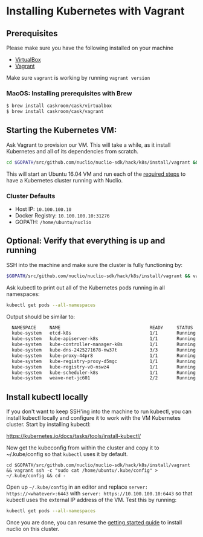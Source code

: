 # Installing Kubernetes with Vagrant

## Prerequisites

Please make sure you have the following installed on your machine

- [VirtualBox](https://www.virtualbox.org/)
- [Vagrant](https://www.vagrantup.com/)

Make sure `vagrant` is working by running `vagrant version`

### MacOS: Installing prerequisites with Brew

```bash
$ brew install caskroom/cask/virtualbox
$ brew install caskroom/cask/vagrant
```

## Starting the Kubernetes VM:

Ask Vagrant to provision our VM. This will take a while, as it install Kubernetes and all of its dependencies from scratch.

```bash
cd $GOPATH/src/github.com/nuclio/nuclio-sdk/hack/k8s/install/vagrant && vagrant up
```

This will start an Ubuntu 16.04 VM and run each of the [required steps](../../../docs/k8s/README.md) to have a Kubernetes cluster running with Nuclio.

### Cluster Defaults

- Host IP: `10.100.100.10`
- Docker Registry: `10.100.100.10:31276`
- GOPATH: `/home/ubuntu/nuclio`

## Optional: Verify that everything is up and running

SSH into the machine and make sure the cluster is fully functioning by:

```bash
$GOPATH/src/github.com/nuclio/nuclio-sdk/hack/k8s/install/vagrant && vagrant ssh
```

Ask kubectl to print out all of the Kubernetes pods running in all namespaces:

```bash
kubectl get pods --all-namespaces
```
Output should be similar to:
```bash
  NAMESPACE     NAME                                 READY     STATUS    RESTARTS   AGE
  kube-system   etcd-k8s                             1/1       Running   0          8m
  kube-system   kube-apiserver-k8s                   1/1       Running   0          8m
  kube-system   kube-controller-manager-k8s          1/1       Running   0          8m
  kube-system   kube-dns-2425271678-nw37t            3/3       Running   0          8m
  kube-system   kube-proxy-44pr8                     1/1       Running   0          8m
  kube-system   kube-registry-proxy-d5mgc            1/1       Running   0          8m
  kube-system   kube-registry-v0-nswz4               1/1       Running   0          8m
  kube-system   kube-scheduler-k8s                   1/1       Running   0          8m
  kube-system   weave-net-jc601                      2/2       Running   0          8m
```

## Install kubectl locally

If you don't want to keep SSH'ing into the machine to run kubectl, you can install kubectl locally and configure it to work with the VM Kubernetes cluster. Start by installing kubectl:

https://kubernetes.io/docs/tasks/tools/install-kubectl/

Now get the kubeconfig from within the cluster and copy it to ~/.kube/config so that `kubectl` uses it by default.

```
cd $GOPATH/src/github.com/nuclio/nuclio-sdk/hack/k8s/install/vagrant && vagrant ssh -c "sudo cat /home/ubuntu/.kube/config" > ~/.kube/config && cd -
```

Open up `~/.kube/config` in an editor and replace `server: https://<whatever>:6443` with `server: https://10.100.100.10:6443` so that kubectl uses the external IP address of the VM. Test this by running:

```bash
kubectl get pods --all-namespaces
```

Once you are done, you can resume the [getting started guide](/README.md) to install nuclio on this cluster.
